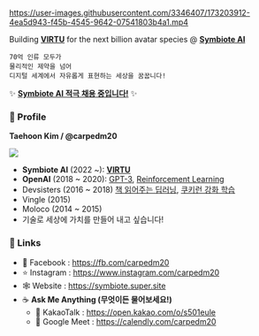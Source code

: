 https://user-images.githubusercontent.com/3346407/173203912-4ea5d943-f45b-4545-9642-07541803b4a1.mp4

Building [**VIRTU**](https://virtu.fun) for the next billion avatar species @ [**Symbiote AI**](https://symbiote-ai.com)

```
70억 인류 모두가
물리적인 제약을 넘어
디지털 세계에서 자유롭게 표현하는 세상을 꿈꿉니다!
```

✨ [**Symbiote AI 적극 채용 중입니다!**](https://symbiote.super.site) ✨


### 🤖 Profile
**Taehoon Kim  /  @carpedm20**

![](https://github-readme-stats.vercel.app/api?username=carpedm20)

  - **Symbiote AI** (2022 ~): [**VIRTU**](https://symbiote.super.site)
  - **OpenAI** (2018 ~ 2020): <a href="https://openai.com/api/">GPT-3</a>, <a href="https://openai.com/blog/quantifying-generalization-in-reinforcement-learning/">Reinforcement Learning</a>
  - Devsisters (2016 ~ 2018) <a href="https://carpedm20.github.io/secret/">책 읽어주는 딥러닝</a>, <a href="https://www.slideshare.net/carpedm20/ai-67616630">쿠키런 강화 학습</a>
  - Vingle (2015)
  - Moloco (2014 ~ 2015)
  - 기술로 세상에 가치를 만들어 내고 싶습니다!

### 📡 Links
  - 📖 Facebook : https://fb.com/carpedm20
  - ⭐️ Instagram : https://www.instagram.com/carpedm20
  - 🕸 Website : https://symbiote.super.site
  - ☕ **Ask Me Anything (무엇이든 물어보세요!)**
      - 🍪 KakaoTalk : https://open.kakao.com/o/s501eule
      - 📅 Google Meet : https://calendly.com/carpedm20

